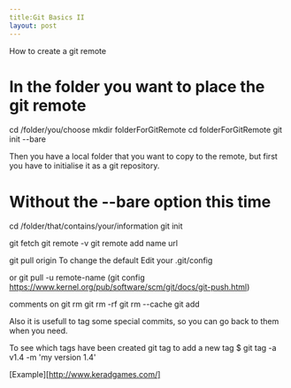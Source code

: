 ```yaml
---
title:Git Basics II
layout: post
---
```

How to create a git remote

# In the folder you want to place the git remote
cd /folder/you/choose
mkdir folderForGitRemote
cd folderForGitRemote
git init --bare

Then you have a local folder that you want to copy to the remote, but first you have to initialise it as a git repository.
# Without the --bare option this time
cd /folder/that/contains/your/information
git init

git fetch
git remote -v
git remote add name url

git pull origin
To change the default
Edit your .git/config

or
git pull -u remote-name (git config https://www.kernel.org/pub/software/scm/git/docs/git-push.html)

comments on git rm
git rm -rf
git rm --cache
git add

Also it is usefull to tag some special commits, so you can go back to them when you need.

To see which tags have been created
git tag
to add a new tag
$ git tag -a v1.4 -m 'my version 1.4'


[Example][http://www.keradgames.com/]
